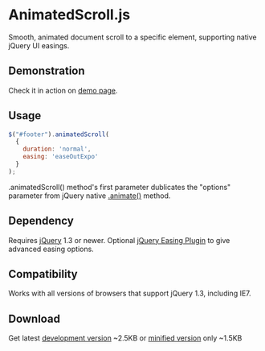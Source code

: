 AnimatedScroll.js
================
Smooth, animated document scroll to a specific element, supporting native jQuery UI easings.

Demonstration
-------------
Check it in action on [demo page](https://yevhentiurin.github.com/animatedscrolljs).

Usage
-----
```javascript
$("#footer").animatedScroll(
  {
    duration: 'normal', 
    easing: 'easeOutExpo'
  }
);
```
.animatedScroll() method's first parameter dublicates the "options" parameter from jQuery native [.animate()](http://api.jquery.com/animate/#animate-properties-options) method.

Dependency
----------
Requires [jQuery](http://jquery.com/) 1.3 or newer. 
Optional [jQuery Easing Plugin](http://gsgd.co.uk/sandbox/jquery/easing/) to give advanced easing options.

Compatibility
-------------
Works with all versions of browsers that support jQuery 1.3, including IE7.

Download
--------
Get latest [development version](https://raw.github.com/yevhentiurin/animatedscrolljs/master/releases/jquery.animatedscroll-1.0.3.js) ~2.5KB or [minified version](https://raw.github.com/yevhentiurin/animatedscrolljs/master/releases/jquery.animatedscroll-1.0.3.min.js) only ~1.5KB
